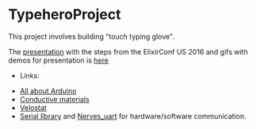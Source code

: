 # TypeheroProject

This project involves building "touch typing glove".

The [presentation](http://goo.gl/iS5K0j) with the steps from the ElixirConf US 2016 and gifs with demos for presentation is [here](https://github.com/tetiana12345678/touch_typing_glove_pressie_orlando_gifs)

- Links: 
 + [All about Arduino](https://www.arduino.cc/)
 + [Conductive materials](http://www.kobakant.at/DIY/?cat=24)
 + [Velostat](https://www.adafruit.com/product/1361)
 + [Serial library](https://github.com/bitgamma/elixir_serial) and [Nerves_uart](https://github.com/nerves-project/nerves_uart) for hardware/software communication.
